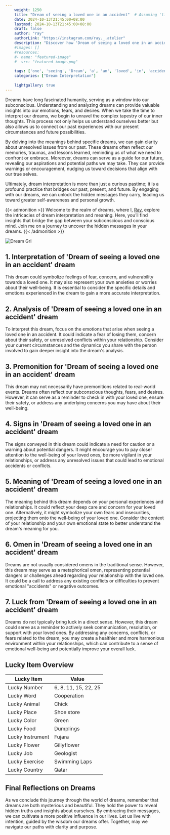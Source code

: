 ```yaml
---
    weight: 1250
    title: "Dream of seeing a loved one in an accident"  # Assuming 'title' column exists
    date: 2024-10-13T21:45:00+08:00
    lastmod: 2024-10-13T21:45:00+08:00
    draft: false
    author: "ray"
    authorLink: "https://instagram.com/ray._.atelier"
    description: "Discover how 'Dream of seeing a loved one in an accident' can interpret your future and uncover its significant meanings in your life."
    #images: []
    #resources:
    #- name: "featured-image"
    #  src: "featured-image.png"
    
    tags: ['one', 'seeing', 'Dream', 'a', 'an', 'loved', 'in', 'accident', 'of']
    categories: ["Dream Interpretation"]
    
    lightgallery: true
---
```

    
Dreams have long fascinated humanity, serving as a window into our subconscious. Understanding and analyzing dreams can provide valuable insights into our emotions, fears, and desires. When we take the time to interpret our dreams, we begin to unravel the complex tapestry of our inner thoughts. This process not only helps us understand ourselves better but also allows us to connect our past experiences with our present circumstances and future possibilities.

By delving into the meanings behind specific dreams, we can gain clarity about unresolved issues from our past. These dreams often reflect our memories, traumas, and lessons learned, reminding us of what we need to confront or embrace. Moreover, dreams can serve as a guide for our future, revealing our aspirations and potential paths we may take. They can provide warnings or encouragement, nudging us toward decisions that align with our true selves.

Ultimately, dream interpretation is more than just a curious pastime; it is a profound practice that bridges our past, present, and future. By engaging with our dreams, we can unlock the hidden messages they carry, leading us toward greater self-awareness and personal growth.

{{< admonition >}}
Welcome to the realm of dreams, where I, [Ray](https://instagram.com/ray._.atelier), explore the intricacies of dream interpretation and meaning. Here, you’ll find insights that bridge the gap between your subconscious and conscious mind. Join me on a journey to uncover the hidden messages in your dreams.
{{< /admonition >}}

![Dream Grl](https://cdn.pixabay.com/photo/2017/11/02/03/35/gothic-2910057_1280.jpg "Dream Grl")

## 1. Interpretation of 'Dream of seeing a loved one in an accident' dream
 This dream could symbolize feelings of fear, concern, and vulnerability towards a loved one. It may also represent your own anxieties or worries about their well-being. It is essential to consider the specific details and emotions experienced in the dream to gain a more accurate interpretation.

## 2. Analysis of 'Dream of seeing a loved one in an accident' dream
 To interpret this dream, focus on the emotions that arise when seeing a loved one in an accident. It could indicate a fear of losing them, concern about their safety, or unresolved conflicts within your relationship. Consider your current circumstances and the dynamics you share with the person involved to gain deeper insight into the dream's analysis.

## 3. Premonition for 'Dream of seeing a loved one in an accident' dream
 This dream may not necessarily have premonitions related to real-world events. Dreams often reflect our subconscious thoughts, fears, and desires. However, it can serve as a reminder to check in with your loved one, ensure their safety, or address any underlying concerns you may have about their well-being.

## 4. Signs in 'Dream of seeing a loved one in an accident' dream
 The signs conveyed in this dream could indicate a need for caution or a warning about potential dangers. It might encourage you to pay closer attention to the well-being of your loved ones, be more vigilant in your relationships, or address any unresolved issues that could lead to emotional accidents or conflicts.

## 5. Meaning of 'Dream of seeing a loved one in an accident' dream
 The meaning behind this dream depends on your personal experiences and relationships. It could reflect your deep care and concern for your loved one. Alternatively, it might symbolize your own fears and insecurities, projecting them onto the well-being of your loved one. Consider the context of your relationship and your own emotional state to better understand the dream's meaning for you.

## 6. Omen in 'Dream of seeing a loved one in an accident' dream
 Dreams are not usually considered omens in the traditional sense. However, this dream may serve as a metaphorical omen, representing potential dangers or challenges ahead regarding your relationship with the loved one. It could be a call to address any existing conflicts or difficulties to prevent emotional "accidents" or negative outcomes.

## 7. Luck from 'Dream of seeing a loved one in an accident' dream
 Dreams do not typically bring luck in a direct sense. However, this dream could serve as a reminder to actively seek communication, resolution, or support with your loved ones. By addressing any concerns, conflicts, or fears related to the dream, you may create a healthier and more harmonious environment within your relationships, which can contribute to a sense of emotional well-being and potentially improve your overall luck.

## Lucky Item Overview
| Lucky Item          | Value              |
|---------------|--------------------|
| Lucky Number        | 6, 8, 11, 15, 22, 25  |
| Lucky Word          | Cooperation |
| Lucky Animal        | Chick |
| Lucky Place         | Shoe store     |
| Lucky Color         | Green     |
| Lucky Food          | Dumplings      |
| Lucky Instrument    | Fujara |
| Lucky Flower        | Gillyflower    |
| Lucky Job           | Geologist       |
| Lucky Exercise      | Swimming Laps  |
| Lucky Country       | Qatar    |


##  Final Reflections on Dreams

As we conclude this journey through the world of dreams, remember that dreams are both mysterious and beautiful. They hold the power to reveal hidden truths and insights about ourselves. By embracing their messages, we can cultivate a more positive influence in our lives. Let us live with intention, guided by the wisdom our dreams offer. Together, may we navigate our paths with clarity and purpose.
